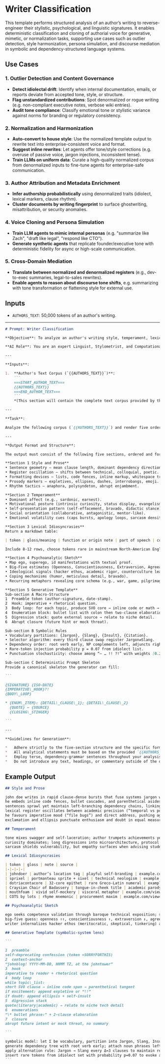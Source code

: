 # Writer Classification
This template performs structured analysis of an author’s writing to reverse-engineer their stylistic, psychological, and linguistic signatures. It enables deterministic classification and cloning of authorial voice for generative, mimetic, or normalization tasks, supporting use cases such as outlier detection, style harmonization, persona simulation, and discourse mediation in symbolic and dependency-structured language systems.

## Use Cases

### 1. **Outlier Detection and Content Governance**

* **Detect idiolectal drift**: Identify when internal documentation, emails, or reports deviate from accepted tone, style, or structure.
* **Flag unstandardized contributions**: Spot denormalized or rogue writing (e.g. non-compliant executive notes, verbose wiki entries).
* **Audit tone compliance**: Classify emotional tone or stylistic variance against norms for branding or regulatory consistency.

### 2. **Normalization and Harmonization**

* **Auto-convert to house style**: Use the normalized template output to rewrite text into enterprise-consistent voice and format.
* **Suggest inline rewrites**: Let agents offer tone/style corrections (e.g. overuse of passive voice, jargon injections, inconsistent tense).
* **Train LLMs on uniform data**: Curate a high-quality normalized corpus from denormalized inputs to fine-tune agents for enterprise-safe communication.

### 3. **Author Attribution and Metadata Enrichment**

* **Infer authorship probabilistically** using denormalized traits (idiolect, lexical markers, clause rhythm).
* **Cluster documents by writing fingerprint** to surface ghostwriting, misattribution, or security anomalies.

### 4. **Voice Cloning and Persona Simulation**

* **Train LLM agents to mimic internal personas** (e.g. "summarize like Zach", "draft like legal", "respond like CTO").
* **Generate synthetic agents** that replicate founder/executive tone with deterministic fidelity for async or high-scale communication.

### 5. **Cross-Domain Mediation**

* **Translate between normalized and denormalized registers** (e.g., dev-to-exec summaries, legal-to-sales rewrites).
* **Enable agents to reason about discourse tone shifts**, e.g. summarizing with tone transformation or flattening style for external use.

## Inputs

- `AUTHORS_TEXT`: 50,000 tokens of an author's writing.

---

````markdown
# Prompt: Writer Classification

**Objective**: To analyze an author's writing style, temperament, lexical idiosyncrasies, and psychological profile from a given text corpus, and subsequently render a generative template capable of mimicking that author's style.

**AI Role**: You are an expert Linguist, Stylometrist, and Computational Psychoanalyst. Your task is to meticulously dissect the provided author's text, identify unique and recurring patterns, and structure these findings into a detailed, multi-faceted analysis and a functional generative template.

---

**Inputs**:

1.  **Author's Text Corpus (`{{AUTHORS_TEXT}}`)**:
    ```
    ===START_AUTHOR_TEXT===
    {{AUTHORS_TEXT}}
    ===END_AUTHOR_TEXT===
    ```
    *(This section will contain the complete text corpus provided by the author for analysis.)*

---

**Task**:

Analyze the following corpus (`{{AUTHORS_TEXT}}`) and render five ordered sections exactly as specified, using terse dependency‑grammar sentences (minimal prepositional stacking, subject‑verb‑object precedence, left‑branch modifiers). Do not add other headings, prefatory text, or conclusions.

---

**Output Format and Structure**:

The output must consist of the following five sections, ordered and formatted precisely as detailed below:

**Section 1 Style and Prose**
• Sentence geometry – mean clause length, dominant dependency direction, coordination vs subordination ratios.
• Register oscillation – shifts between technical, colloquial, poetic.
• Formatting devices – lists, code fences, inline markup, whitespace tricks.
• Prosody markers – expletives, ellipses, dashes, interrobangs, emoji.
• Rhythm tactics – anaphora, polysyndeton, abrupt enjambment.

**Section 2 Temperament**
• Dominant affect (e.g., sardonic, earnest).
• Motivational posture (intrinsic curiosity, status display, evangelism).
• Self‑presentation pattern (self‑effacement, bravado, didactic stance).
• Social orientation (collaborative, antagonistic, mentor‑like).
• Emotional volatility cues (caps bursts, apology loops, sarcasm density).

**Section 3 Lexical Idiosyncrasies**
Return a markdown table:

| token | gloss/meaning | function or origin note | part of speech | contextual evidence (quoted fragment) |

Include 8‑12 rows, choose tokens rare in mainstream North‑American English (zipf < 4) or author‑coined.

**Section 4 Psychoanalytic Sketch**
• Map ego, superego, id manifestations with textual proof.
• Big‑Five estimates (Openness, Conscientiousness, Extraversion, Agreeableness, Neuroticism) on ↑/↕/↓ scale; justify each.
• Ideological signals (hacker ethos, academic rigor, counterculture lean).
• Coping mechanisms (humor, meticulous detail, bravado).
• Recurring metaphors revealing core schema (e.g., war, game, pilgrimage).

**Section 5 Generative Template**
Sub‑section A Macro‑Structure
1  Preamble token (author‑signature, date‑stamp).
2  Hook: imperative + rhetorical question.
3  Body loop: for each topic, produce SVO core → inline code or math → parenthetical digression.
4  Enumeration block: bullet list with colon then two‑clause elaboration.
5  Digression stack: quote external source → relate to niche detail.
6  Abrupt closure (future hint or mock threat).

Sub‑section B Symbolic Rules
• Vocabulary partitions: {Jargon}, {Slang}, {Insult}, {Citation}.
• Selector algorithm: every third clause swap register Jargon⇄Slang.
• Dependency order: root verb early, NP complements left, adjuncts right.
• Rare‑token injection probability p = 0.07 from idiolect list.
• Punctuation stochasticity: choose among “— … !! ?!” with weights [0.2,0.4,0.3,0.1].

Sub‑section C Deterministic Prompt Skeleton
Provide a canonical skeleton the generator can fill:

```

{SIGNATURE} {ISO‑DATE}
{IMPERATIVE\_HOOK}?!
{BODY\_LOOP}

* {ENUM\_ITEM}: {DETAIL\_CLAUSE\_1}; {DETAIL\_CLAUSE\_2}
  {QUOTE} — {SOURCE}
  {CLOSING\_STINGER}

```

---

**Guidelines for Generation**:

*   Adhere strictly to the five-section structure and the specific formatting instructions for each, including the markdown table in Section 3 and the sub-sections in Section 5.
*   All analytical statements must be based on the provided `{{AUTHORS_TEXT}}`.
*   Employ terse, dependency-grammar sentences throughout your analysis.
*   Do not introduce any text, headings, or commentary outside of the defined five sections.

````

## Example Output

````markdown
## Style and Prose

john doe writes in rapid clause‑dense bursts that fuse systems jargon with irreverent slang, often dropping articles and capital letters for speed ([example.com/1], [example.com/2]).
he embeds inline code fences, bullet cascades, and parenthetical asides to chunk dense material while sustaining narrative momentum ([example.com/3], [example.com/4]).
sentences sprawl yet maintain left‑branching dependency chains, linking verbs to objects early and appending modifiers late ([example.com/3], [example.com/5]).
lexical register oscillates between academic precision (“temporal vs positional transparency”) and gutter humor (“spooooooooky tmux”) without apology ([example.com/3], [example.com/2]).
he favours imperative mood (“file bugs”) and direct address, pushing agency onto the reader ([example.com/2], [example.com/6]).
exclamation and ellipsis punctuate enthusiasm and doubt in equal measure ([example.com/7], [example.com/2]).

## Temperament

tone mixes swagger and self‑laceration; author trumpets achievements yet calls past ideas “scandalous levels of stupidity,” signalling perfectionist neuroticism and open self‑review ([example.com/2]).
curiosity dominates; long digressions into microarchitecture, protocol minutiae, or book logistics show intrinsic motivation for mastery ([example.com/3], [example.com/7]).
sarcasm shields vulnerability, but empathy surfaces when advising students or praising diverse workplaces ([example.com/8], [example.com/9]).

## Lexical Idiosyncrasies

| token | gloss | note | source |
|‑|‑|‑|‑|
| johndoer | author’s location tag | playful self‑branding | example.com/view0 |
| sprixel | portmanteau sprite + sixel | technical neologism | example.com/view2 |
| dotriacontacore | 32‑core epithet | rare Greco‑Latin numeral | example.com/view4 |
| Craysian Chair of Badassery | tongue‑in‑cheek title | academic parody | example.com/view3 |
| mouthfoam | vivid self‑mockery | visceral metaphor | example.com/view1 |
| COTS by lots | rhyme mnemonic | procurement maxim | example.com/view4 |

## Psychoanalytic Sketch

ego seeks competence validation through baroque technical exposition; superego manifests in relentless self‑critique; id peeks via profanity and impulsive humor.
big‑five guess: openness ↑↑, conscientiousness ↑, extraversion ↕, agreeableness ↕, neuroticism ↑.
writer internalizes hacker ethos (meritocratic, skeptical, tinkering) and romanticizes physical craft, indicating need for tactile control amid abstract software work ([example.com/10]).

## Generative Template (symbolic‑system lens)

```

1  preamble
self‑deprecating confession (token =SORRYFORTHIS)
2  context‑anchor
“johnblog! YYYY‑MM‑DD, HHMM TZ, at the johntower”
3  hook
imperative to reader + rhetorical question
4  body loop
while topic\_list:
short SVO clause → inline code span → parenthetical tangent
if excitement: append expletive or “!!”
if doubt: append ellipsis + self‑insult
5  digression stack
quote(literary|academic) → relate to niche tech detail
6  enumerations
“\* bullet phrase:” + 2‑clause elaboration
7  closure
abrupt future intent or mock threat, no summary

```

symbolic model: let Σ be vocabulary, partition into Jargon, Slang, Insult, Quote.
generate dependency tree with root verb early; attach noun phrases left; append adjuncts right.
apply alternation rule: Jargon → Slang every Δ≈3 clauses to maintain register oscillation.
insert rare tokens from idiolect set with probability p=0.07 to evoke authorship.
```

````
